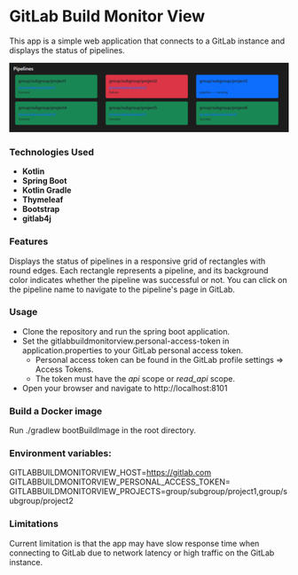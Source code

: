 # GitLab Build Monitor View
This app is a simple web application that connects to a GitLab instance and displays the status of pipelines.

![Preview](pipelines.png)

### Technologies Used
- **Kotlin**
- **Spring Boot**
- **Kotlin Gradle**
- **Thymeleaf**
- **Bootstrap**
- **gitlab4j**

### Features
Displays the status of pipelines in a responsive grid of rectangles with round edges.
Each rectangle represents a pipeline, and its background color indicates whether the pipeline was successful or not.
You can click on the pipeline name to navigate to the pipeline's page in GitLab.

### Usage
- Clone the repository and run the spring boot application.
- Set the gitlabbuildmonitorview.personal-access-token in application.properties to your GitLab personal access token.
    - Personal access token can be found in the GitLab profile settings => Access Tokens.
    - The token must have the _api_ scope or _read_api_ scope.
- Open your browser and navigate to http://localhost:8101

### Build a Docker image
Run ./gradlew bootBuildImage in the root directory.

### Environment variables:
GITLABBUILDMONITORVIEW_HOST=https://gitlab.com  
GITLABBUILDMONITORVIEW_PERSONAL_ACCESS_TOKEN=  
GITLABBUILDMONITORVIEW_PROJECTS=group/subgroup/project1,group/subgroup/project2  

### Limitations
Current limitation is that the app may have slow response time when connecting to GitLab due to network latency or
high traffic on the GitLab instance.
